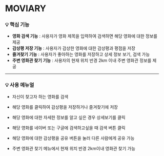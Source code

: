 # MOVIARY

### 💡 핵심 기능

- **영화 검색 기능** : 사용자가 영화 제목을 입력하여 검색하면 해당 영화에 대한 정보를 제공<br/>
- **감상평 저장 기능** : 사용자가 감상한 영화에 대한 감상평과 평점을 저장<br/>
- **즐겨찾기 기능** : 사용자가 좋아하는 영화를 저장하고 상세 정보 보기, 검색 가능<br/>
- **주변 영화관 찾기 기능** : 사용자의 현재 위치 반경 2km 이내 주변 영화관 정보를 제공<br/>

---

### 💡 사용 메뉴얼

-  자신이 찾고자 하는 영화를 검색<br/>

- 해당 영화를 클릭하여 감상평을 저장하거나 즐겨찾기에 저장<br/>

- 해당 영화에 대한 자세한 정보를 알고 싶은 경우 상세보기를 클릭<br/>

- 해당 영화를 네이버 또는 구글에 검색하고싶을 때 검색 버튼 클릭<br/>

- 해당 영화에 대한 감상평을 공유 버튼을 눌러 다른 사람에게 공유 가능<br/>

- 주변 영화관 찾기 메뉴에서 현재 위치 반경 2km이내 영화관 찾기 가능<br/>
